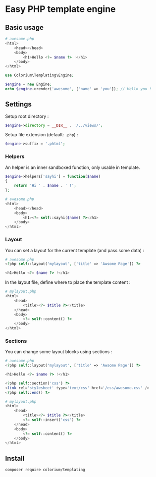 # Easy PHP template engine

## Basic usage

```php
# awesome.php
<html>
    <head></head>
    <body>
        <h1>Hello <?= $name ?> !</h1>
    </body>
</html>
```

```php
use Colorium\Templating\Engine;

$engine = new Engine;
echo $engine->render('awesome', ['name' => 'you']); // Hello you !
```

## Settings

Setup root directory :

```php
$engine->directory = __DIR__ . '/../views/';
```

Setup file extension (default: `.php`) :

```php
$engine->suffix = '.phtml';
```

### Helpers

An helper is an inner sandboxed function, only usable in template.

```php
$engine->helpers['sayhi'] = function($name)
{
    return 'Hi ' . $name . ' !'; 
};
```

```php
# awesome.php
<html>
    <head></head>
    <body>
        <h1><?= self::sayhi($name) ?></h1>
    </body>
</html>
```

### Layout

You can set a layout for the current template (and pass some data) :


```php
# awesome.php
<?php self::layout('mylayout', ['title' => 'Awsome Page']) ?>

<h1>Hello <?= $name ?> !</h1>
```

In the layout file, define where to place the template content :

```php
# mylayout.php
<html>
    <head>
        <title><?= $title ?></title>
    </head>
    <body>
        <?= self::content() ?>
    </body>
</html>
```

### Sections

You can change some layout blocks using sections :

```php
# awesome.php
<?php self::layout('mylayout', ['title' => 'Awsome Page']) ?>

<h1>Hello <?= $name ?> !</h1>

<?php self::section('css') ?>
<link rel='stylesheet' type='text/css' href='/css/awesome.css' />
<?php self::end() ?>
```

```php
# mylayout.php
<html>
    <head>
        <title><?= $title ?></title>
        <?= self::insert('css') ?>
    </head>
    <body>
        <?= self::content() ?>
    </body>
</html>
```

## Install

`composer require colorium/templating`
